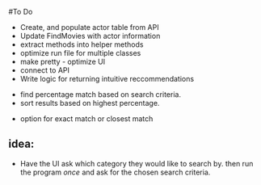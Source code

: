 #To Do
* Create, and populate actor table from API
* Update FindMovies with actor information
* extract methods into helper methods
* optimize run file for multiple classes
* make pretty - optimize UI
* connect to API
* Write logic for returning intuitive reccommendations
 - find percentage match based on search criteria. 
 - sort results based on highest percentage. 
* option for exact match or closest match

idea: 
 -  
 - Have the UI ask which category they would like to search by. 
 then run the program *once* and ask for the chosen
 search criteria.
